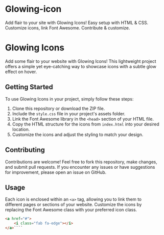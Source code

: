 # Glowing-icon
Add flair to your site with Glowing Icons! Easy setup with HTML &amp; CSS. Customize icons, link Font Awesome. Contribute &amp; customize.
# Glowing Icons

Add some flair to your website with Glowing Icons! This lightweight project offers a simple yet eye-catching way to showcase icons with a subtle glow effect on hover.

## Getting Started

To use Glowing Icons in your project, simply follow these steps:

1. Clone this repository or download the ZIP file.
2. Include the `style.css` file in your project's assets folder.
3. Link the Font Awesome library in the `<head>` section of your HTML file.
4. Copy the HTML structure for the icons from `index.html` into your desired location.
5. Customize the icons and adjust the styling to match your design.

## Contributing
Contributions are welcome! Feel free to fork this repository, make changes, and submit pull requests. If you encounter any issues or have suggestions for improvement, please open an issue on GitHub.

## Usage

Each icon is enclosed within an `<a>` tag, allowing you to link them to different pages or sections of your website. Customize the icons by replacing the Font Awesome class with your preferred icon class.

```html
<a href="#">
    <i class="fab fa-edge"></i>
</a>````
